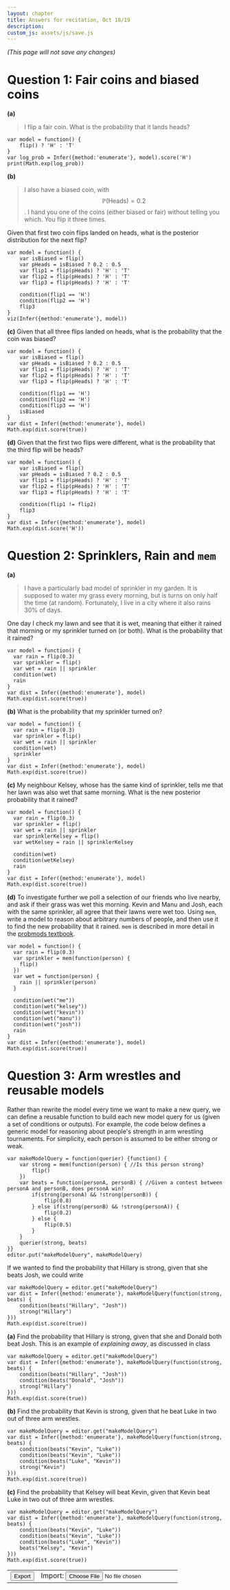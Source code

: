 ```yaml
---
layout: chapter
title: Answers for recitation, Oct 18/19
description:
custom_js: assets/js/save.js
---
```


<div id="autosaveTxt" style="font-style:italic">(This page will not save any changes)</div>

# Question 1: Fair coins and biased coins
**(a)**
> I flip a fair coin. What is the probability that it lands heads?

~~~~
var model = function() {
    flip() ? 'H' : 'T'
}
var log_prob = Infer({method:'enumerate'}, model).score('H')
print(Math.exp(log_prob))
~~~~

**(b)**
> I also have a biased coin, with $$\mathbb{P}(\text{Heads}) = 0.2$$. I hand you one of the coins (either biased or fair) without telling you which. You flip it three times.

Given that first two coin flips landed on heads, what is the posterior distribution for the next flip?
~~~~
var model = function() {
    var isBiased = flip()
    var pHeads = isBiased ? 0.2 : 0.5
    var flip1 = flip(pHeads) ? 'H' : 'T' 
    var flip2 = flip(pHeads) ? 'H' : 'T' 
    var flip3 = flip(pHeads) ? 'H' : 'T' 
    
    condition(flip1 == 'H')
    condition(flip2 == 'H')
    flip3
}
viz(Infer({method:'enumerate'}, model))
~~~~

**(c)**
Given that all three flips landed on heads, what is the probability that the coin was biased?
~~~~
var model = function() {
    var isBiased = flip()
    var pHeads = isBiased ? 0.2 : 0.5
    var flip1 = flip(pHeads) ? 'H' : 'T' 
    var flip2 = flip(pHeads) ? 'H' : 'T' 
    var flip3 = flip(pHeads) ? 'H' : 'T' 
    
    condition(flip1 == 'H')
    condition(flip2 == 'H')
    condition(flip3 == 'H')
    isBiased
}
var dist = Infer({method:'enumerate'}, model)
Math.exp(dist.score(true))
~~~~

**(d)**
Given that the first two flips were different, what is the probability that the third flip will be heads?
~~~~
var model = function() {
    var isBiased = flip()
    var pHeads = isBiased ? 0.2 : 0.5
    var flip1 = flip(pHeads) ? 'H' : 'T' 
    var flip2 = flip(pHeads) ? 'H' : 'T' 
    var flip3 = flip(pHeads) ? 'H' : 'T' 
    
    condition(flip1 != flip2)
    flip3
}
var dist = Infer({method:'enumerate'}, model)
Math.exp(dist.score('H'))
~~~~

# Question 2: Sprinklers, Rain and `mem`
**(a)**
> I have a particularly bad model of sprinkler in my garden. It is supposed to water my grass every morning, but is turns on only half the time (at random). Fortunately, I live in a city where it also rains 30% of days.

One day I check my lawn and see that it is wet, meaning that either it rained that morning or my sprinkler turned on (or both). What is the probability that it rained?
~~~~
var model = function() {
  var rain = flip(0.3)
  var sprinkler = flip()
  var wet = rain || sprinkler
  condition(wet)
  rain
}
var dist = Infer({method:'enumerate'}, model)
Math.exp(dist.score(true))
~~~~

**(b)**
What is the probability that my sprinkler turned on?
~~~~
var model = function() {
  var rain = flip(0.3)
  var sprinkler = flip()
  var wet = rain || sprinkler
  condition(wet)
  sprinkler
}
var dist = Infer({method:'enumerate'}, model)
Math.exp(dist.score(true))
~~~~

**(c)**
My neighbour Kelsey, whose has the same kind of sprinkler, tells me that her lawn was also wet that same morning. What is the new posterior probability that it rained?
~~~~
var model = function() {
  var rain = flip(0.3)
  var sprinkler = flip()
  var wet = rain || sprinkler
  var sprinklerKelsey = flip()
  var wetKelsey = rain || sprinklerKelsey
  
  condition(wet)
  condition(wetKelsey)
  rain
}
var dist = Infer({method:'enumerate'}, model)
Math.exp(dist.score(true))
~~~~

**(d)**
To investigate further we poll a selection of our friends who live nearby, and ask if their grass was wet this morning. Kevin and Manu and Josh, each with the same sprinkler, all agree that their lawns were wet too. Using `mem`, write a model to reason about arbitrary numbers of people, and then use it to find the new probability that it rained. `mem` is described in more detail in the [probmods textbook](https://probmods.org/v2/chapters/02-generative-models.html#persistent-randomness-mem).
~~~~
var model = function() {
  var rain = flip(0.3)
  var sprinkler = mem(function(person) {
    flip()
  })
  var wet = function(person) {
    rain || sprinkler(person)
  }

  condition(wet("me"))
  condition(wet("kelsey"))
  condition(wet("kevin"))
  condition(wet("manu"))
  condition(wet("josh"))
  rain
}
var dist = Infer({method:'enumerate'}, model)
Math.exp(dist.score(true))
~~~~

# Question 3: Arm wrestles and reusable models
Rather than rewrite the model every time we want to make a new query, we can define a reusable function to build each new model query for us (given a set of conditions or outputs). For example, the code below defines a generic model for reasoning about people's strength in arm wrestling tournaments. For simplicity, each person is assumed to be either strong or weak.

~~~~
var makeModelQuery = function(querier) {function() {
    var strong = mem(function(person) { //Is this person strong?
        flip()
    })
    var beats = function(personA, personB) { //Given a contest between personA and personB, does personA win?
        if(strong(personA) && !strong(personB)) {
            flip(0.8)
        } else if(strong(personB) && !strong(personA)) {
            flip(0.2)
        } else {
            flip(0.5)
        }
    }
    querier(strong, beats)
}}
editor.put("makeModelQuery", makeModelQuery)
~~~~ 

If we wanted to find the probability that Hillary is strong, given that she beats Josh, we could write 
~~~~
var makeModelQuery = editor.get("makeModelQuery")
var dist = Infer({method:'enumerate'}, makeModelQuery(function(strong, beats) {
    condition(beats("Hillary", "Josh"))
    strong("Hillary")
}))
Math.exp(dist.score(true))
~~~~

**(a)**
Find the probability that Hillary is strong, given that she and Donald both beat Josh. This is an example of *explaining away*, as discussed in class
~~~~
var makeModelQuery = editor.get("makeModelQuery")
var dist = Infer({method:'enumerate'}, makeModelQuery(function(strong, beats) {
    condition(beats("Hillary", "Josh"))
    condition(beats("Donald", "Josh"))
    strong("Hillary")
}))
Math.exp(dist.score(true))
~~~~

**(b)**
Find the probability that Kevin is strong, given that he beat Luke in two out of three arm wrestles.
~~~~
var makeModelQuery = editor.get("makeModelQuery")
var dist = Infer({method:'enumerate'}, makeModelQuery(function(strong, beats) {
    condition(beats("Kevin", "Luke"))
    condition(beats("Kevin", "Luke"))
    condition(beats("Luke", "Kevin"))
    strong("Kevin")
}))
Math.exp(dist.score(true))
~~~~

**(c)**
Find the probability that Kelsey will beat Kevin, given that Kevin beat Luke in two out of three arm wrestles.
~~~~
var makeModelQuery = editor.get("makeModelQuery")
var dist = Infer({method:'enumerate'}, makeModelQuery(function(strong, beats) {
    condition(beats("Kevin", "Luke"))
    condition(beats("Kevin", "Luke"))
    condition(beats("Luke", "Kevin"))
    beats("Kelsey", "Kevin")
}))
Math.exp(dist.score(true))
~~~~


<table>
<tr><td><a id="exportBtn"><button style="color:black">Export</button></a></td>
<td>Import: <input type="file" id="files" name="files[]" /></td></tr></table>